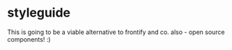 # styleguide

This is going to be a viable alternative to frontify and co.
also - open source components! :)
